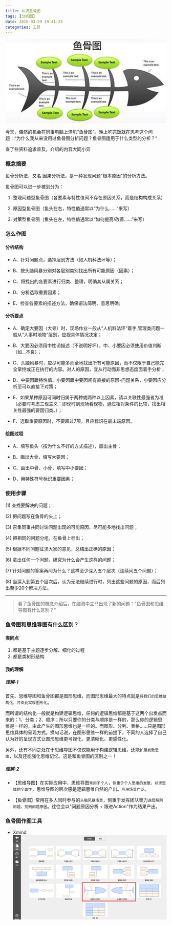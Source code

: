 ```yaml
---
title: 认识鱼骨图
tags: [分析图]
date: 2018-03-29 19:41:23
categories: 工具
---
```


![image](认识鱼骨图/img-2.png)

<!-- more -->


今天，偶然的机会在同事电脑上漂见“鱼骨图”。晚上吃完饭就在思考这个问题：“为什么我从来没用过鱼骨图分析问题？鱼骨图适用于什么类型的分析？”
  
查了些资料追求普及，介绍的内容大同小异

### 概念摘要
鱼骨分析法，又名 因果分析法，是一种发现问题"根本原因"的分析方法。
   
鱼骨图可以进一步被划分为：

1. 整理问题型鱼骨图（各要素与特性值间不存在原因关系，而是结构构成关系）
  
1. 原因型鱼骨图（鱼头在右，特性值通常以“为什么……”来写）
  
1. 对策型鱼骨图（鱼头在左，特性值通常以“如何提高/改善……”来写）

### 怎么作图
#### 分析结构
+ A、针对问题点，选择层别方法（如人机料法环等）；  

+ B、按头脑风暴分别对各层别类别找出所有可能原因（因素）；
  
+ C、将找出的各要素进行归类、整理，明确其从属关系；
  
+ D、分析选取重要因素；
  
+ E、检查各要素的描述方法，确保语法简明、意思明确;
  
#### 分析要点
+ A、确定大要因（大骨）时，现场作业一般从“人机料法环”着手,管理类问题一般从“人事时地物”层别，应视具体情况决定；  

+ B、大要因必须用中性词描述（不说明好坏），中、小要因必须使用价值判断（如…不良）；
  
+ C、头脑风暴时，应尽可能多而全地找出所有可能原因，而不仅限于自己能完全掌控或正在执行的内容。对人的原因，宜从行动而非思想态度面着手分析；
  
+ D、中要因跟特性值、小要因跟中要因间有直接的原因-问题关系，小要因应分析至可以直接下对策；
  
+ E、如果某种原因可同时归属于两种或两种以上因素，请以关联性最强者为准（必要时考虑三现主义：即现时到现场看现物，通过相对条件的比较，找出相关性最强的要因归类。）；
  
+ F、选取重要原因时，不要超过7项，且应标识在最未端原因。

#### 绘图过程
+ A、填写鱼头（按为什么不好的方式描述），画出主骨；  

+ B、画出大骨，填写大要因；
  
+ C、画出中骨、小骨，填写中小要因；
  
+ D、用特殊符号标识重要因素；

### 使用步骤
(1) 查找要解决的问题；  

(2) 把问题写在鱼骨的头上；  

(3) 召集同事共同讨论问题出现的可能原因，尽可能多地找出问题；  

(4) 把相同的问题分组，在鱼骨上标出；  

(5) 根据不同问题征求大家的意见，总结出正确的原因；  

(6) 拿出任何一个问题，研究为什么会产生这样的问题；  

(7) 针对问题的答案再问为什么？这样至少深入五个层次（连续问五个问题）；  

(8) 当深入到第五个层次后，认为无法继续进行时，列出这些问题的原因，而后列出至少20个解决方法。   


---

> 看了鱼骨图的概念介绍后，在脑海中立马出现了新的问题："鱼骨图和思维导图有什么区别？"

### 鱼骨图和思维导图有什么区别？
#### 类同点
1. 都是基于主题逐步分解、细化的过程
1. 都是类树形结构


#### 我的理解
##### 理解-1
首先、思维导图和鱼骨图都是图形思维，而图形思维最大的特点就是`将我们的思维结构化，并由此实现图形化`。  

而所谓的结构化一般就是构建逻辑思维，任何的逻辑思维都是基于这两个出发点而来的：1、分类；2、顺序；所以只要你的分类与顺序是一样的，那么你的逻辑思维是一样的，由此产生的图形思维也是一样的。而图形、分列、表格......只是图形思维具体的呈现方式。换句话说，在图形思维一样的前提下，不同的人选择了自己认为好的呈现方式让图形思维更可视化、更清晰化、更感性化。  

另外，还有不同之处在于思维导图不仅仅能用于构建逻辑思维，还能`扩展发散思维`，以及还能强化思维记忆。这是和鱼骨图的区别之一！
  
##### 理解-2
+ 【思维导图】在实际应用中，思维导图`常用于个人`，`侧重于个人思维的发散，以求思维的全面性`，思维导图的层次感是逻辑思维自然的产出。`应用场景广泛`。
  
+ 【鱼骨图】常用在多人同时参与的`头脑风暴场景`，侧重于发挥团队智力`逐层解剖问题，找到问题原因`。往往会以"问题原因分析 + 跟进Action"作为结果产出。
  
  
  
### 鱼骨图作图工具

+ Xmind
![image](认识鱼骨图/img-3.png)  


  

